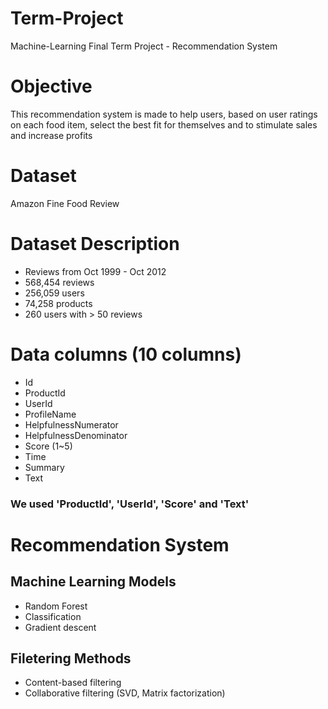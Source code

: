 # Term-Project
Machine-Learning Final Term Project - Recommendation System



# Objective

This recommendation system is made to help users, based on user ratings on each food item, select the best fit for themselves and to stimulate sales and increase profits


# Dataset

Amazon Fine Food Review


# Dataset Description

- Reviews from Oct 1999 - Oct 2012
- 568,454 reviews
- 256,059 users
- 74,258 products
- 260 users with > 50 reviews


# Data columns (10 columns)

- Id
- ProductId
- UserId
- ProfileName
- HelpfulnessNumerator
- HelpfulnessDenominator
- Score (1~5)
- Time
- Summary
- Text

### We used 'ProductId', 'UserId', 'Score' and 'Text'


# Recommendation System

## Machine Learning Models

- Random Forest
- Classification
- Gradient descent

## Filetering Methods
- Content-based filtering
- Collaborative filtering (SVD, Matrix factorization)

